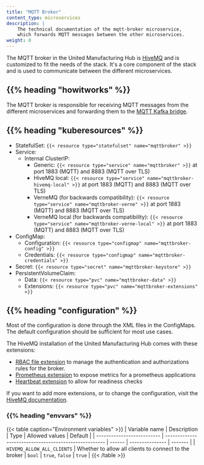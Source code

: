 ```yaml
---
title: "MQTT Broker"
content_type: microservices
description: |
    The technical documentation of the mqtt-broker microservice,
    which forwards MQTT messages between the other microservices.
weight: 0
---
```


<!-- overview -->

The MQTT broker in the United Manufacturing Hub is [HiveMQ](https://www.hivemq.com/)
and is customized to fit the needs of the stack. It's a core component of
the stack and is used to communicate between the different microservices.

## {{% heading "howitworks" %}}

The MQTT broker is responsible for receiving MQTT messages from the
different microservices and forwarding them to the
[MQTT Kafka bridge](/docs/architecture/microservices/core/mqtt-kafka-bridge/).

<!-- body -->

## {{% heading "kuberesources" %}}

- StatefulSet: `{{< resource type="statefulset" name="mqttbroker" >}}`
- Service:
  - Internal ClusterIP:
    - Generic: `{{< resource type="service" name="mqttbroker" >}}` at
      port 1883 (MQTT) and 8883 (MQTT over TLS)
    - HiveMQ local: `{{< resource type="service" name="mqttbroker-hivemq-local" >}}` at
      port 1883 (MQTT) and 8883 (MQTT over TLS)
    - VerneMQ (for backwards compatibility): `{{< resource type="service" name="mqttbroker-verne" >}}` at
      port 1883 (MQTT) and 8883 (MQTT over TLS)
    - VerneMQ local (for backwards compatibility): `{{< resource type="service" name="mqttbroker-verne-local" >}}` at
      port 1883 (MQTT) and 8883 (MQTT over TLS)
- ConfigMap:
  - Configuration: `{{< resource type="configmap" name="mqttbroker-config" >}}`
  - Credentials: `{{< resource type="configmap" name="mqttbroker-credentials" >}}`
- Secret: `{{< resource type="secret" name="mqttbroker-keystore" >}}`
- PersistentVolumeClaim:
  - Data: `{{< resource type="pvc" name="mqttbroker-data" >}}`
  - Extensions: `{{< resource type="pvc" name="mqttbroker-extensions" >}}`

## {{% heading "configuration" %}}

Most of the configuration is done through the XML files in the ConfigMaps.
The default configuration should be sufficient for most use cases.

The HiveMQ installation of the United Manufacturing Hub comes with these extensions:

- [RBAC file extension](https://www.hivemq.com/extension/file-rbac-extension/)
  to manage the authentication and authorizations rules for the broker.
- [Prometheus extension](https://www.hivemq.com/extension/prometheus-extension/)
  to expose metrics for a prometheus applications
- [Heartbeat extension](https://www.hivemq.com/extension/heartbeat-extension/)
  to allow for readiness checks

If you want to add more extensions, or to change the configuration, visit
the [HiveMQ documentation](https://www.hivemq.com/docs/hivemq/3.4/user-guide/configuration.html#mqtt-configuration-persistence-chapter).

### {{% heading "envvars" %}}

{{< table caption="Environment variables" >}}
| Variable name              | Description                                           | Type   | Allowed values  | Default |
| -------------------------- | ----------------------------------------------------- | ------ | --------------- | ------- |
| `HIVEMQ_ALLOW_ALL_CLIENTS` | Whether to allow all clients to connect to the broker | `bool` | `true`, `false` | `true`  |
{{< /table >}}
